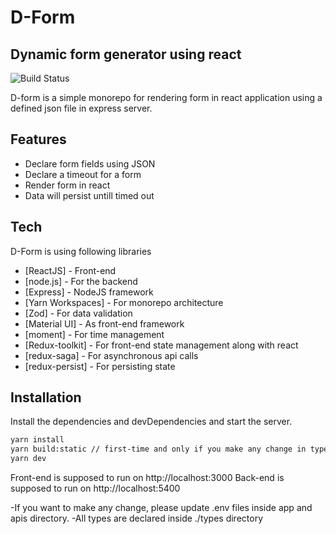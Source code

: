 # D-Form
## Dynamic form generator using react

![Build Status](https://travis-ci.org/joemccann/dillinger.svg?branch=master)

D-form is a simple monorepo for rendering form in react application using a defined json file in express server.

## Features
- Declare form fields using JSON
- Declare a timeout for a form
- Render form in react
- Data will persist untill timed out

## Tech

D-Form is using following libraries

- [ReactJS] - Front-end
- [node.js] - For the backend
- [Express] - NodeJS framework
- [Yarn Workspaces] - For monorepo architecture
- [Zod] - For data validation
- [Material UI] - As front-end framework
- [moment] - For time management
- [Redux-toolkit] - For front-end state management along with react
- [redux-saga] - For asynchronous api calls
- [redux-persist] - For persisting state

## Installation

Install the dependencies and devDependencies and start the server.

```sh
yarn install
yarn build:static // first-time and only if you make any change in types
yarn dev
```
Front-end is supposed to run on http://localhost:3000
Back-end is supposed to run on http://localhost:5400

-If you want to make any change, please update .env files inside app and apis directory. -All types are declared inside ./types directory
